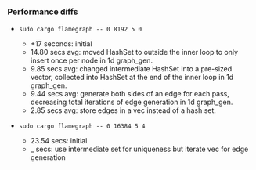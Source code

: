 ### Performance diffs

- `sudo cargo flamegraph -- 0 8192 5 0`

  - +17 seconds: initial
  - 14.80 secs avg: moved HashSet to outside the inner loop to only insert once per node in 1d graph_gen.
  - 9.85 secs avg: changed intermediate HashSet into a pre-sized vector, collected into HashSet at the end of the inner loop in 1d graph_gen.
  - 9.44 secs avg: generate both sides of an edge for each pass, decreasing total iterations of edge generation in 1d graph_gen.
  - 2.85 secs avg: store edges in a vec instead of a hash set.

- `sudo cargo flamegraph -- 0 16384 5 4`
  - 23.54 secs: initial
  - \_ secs: use intermediate set for uniqueness but iterate vec for edge generation
